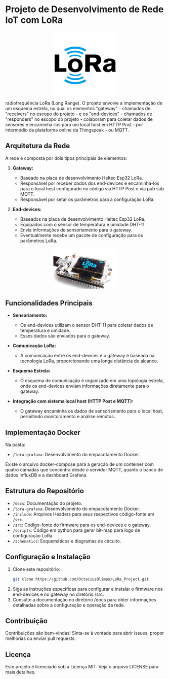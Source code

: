 # Projeto de Desenvolvimento de Rede IoT com LoRa

<p align="center">
  <img width="200" src="images/LoRa_Logo.png" alt="LoRa Logo">
</p>

radiofrequência LoRa (Long Range). O projeto envolve a implementação de um esquema estrela, no qual os elementos "gateway" - chamados de "receivers" no escopo do projeto - e os "end-devices" - chamados de "responders" no escopo do projeto - colaboram para coletar dados de sensores e encaminhá-los para um local host em HTTP Post - por intermédio da plataforma online da Thingspeak - ou MQTT.

## Arquitetura da Rede

A rede é composta por dois tipos principais de elementos:

1. **Gateway:**
   - Baseado na placa de desenvolvimento Heltec Esp32 LoRa.
   - Responsável por receber dados dos end-devices e encaminhá-los para o local host configurado no código via HTTP Post e via pub sub MQTT.
   - Responsável por setar os parâmetros para a configuração LoRa.

2. **End-devices:**
   - Baseados na placa de desenvolvimento Heltec Esp32 LoRa.
   - Equipados com o sensor de temperatura e umidade DHT-11.
   - Envia informações de sensoriamento para o gateway.
   - Eventualmente recebe um pacote de configuração para os parâmetros LoRa.

<p align="center">
  <img width="200" src="images/Heltec_Esp32_LoRa.png" alt="Board LoRa">
</p>

## Funcionalidades Principais

- **Sensoriamento:**
  - Os end-devices utilizam o sensor DHT-11 para coletar dados de temperatura e umidade.
  - Esses dados são enviados para o gateway.

- **Comunicação LoRa:**
  - A comunicação entre os end-devices e o gateway é baseada na tecnologia LoRa, proporcionando uma longa distância de alcance.

- **Esquema Estrela:**
  - O esquema de comunicação é organizado em uma topologia estrela, onde os end-devices enviam informações diretamente para o gateway.

- **Integração com sistema local host (HTTP Post e MQTT):**
  - O gateway encaminha os dados de sensoriamento para o local host, permitindo monitoramento e análise remotos..

## Implementação Docker

Na pasta: 

- `/lora-grafana`: Desenvolvimento do empacotamento Docker.

Existe o arquivo docker-compose para a geração de um conteiner com quatro camadas que concentra desde o servidor MQTT, quanto o banco de dados InfluxDB e a dashboard Grafana.

## Estrutura do Repositório

- `/docs`: Documentação do projeto.
- `/lora-grafana`: Desenvolvimento do empacotamento Docker.
- `/include`: Arquivos Headers para seus respectivos código-fonte em `/src`.
- `/src`: Código-fonte do firmware para os end-devices e o gateway.
- `/scripts`: Código em python para gerar bit-map para logo de configuração LoRa.
- `/schematics`: Esquemáticos e diagramas de circuito.

## Configuração e Instalação

1. Clone este repositório:
   ```bash
   git clone https://github.com/OctaciusOlimpo/LoRa_Project.git

2. Siga as instruções específicas para configurar e instalar o firmware nos end-devices e no gateway no diretório /src.
3. Consulte a documentação no diretório /docs para obter informações detalhadas sobre a configuração e operação da rede.

## Contribuição
Contribuições são bem-vindas! Sinta-se à vontade para abrir issues, propor melhorias ou enviar pull requests.

## Licença
Este projeto é licenciado sob a Licença MIT. Veja o arquivo LICENSE para mais detalhes.
